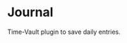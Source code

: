 # Journal
Time-Vault plugin to save daily entries.

[comment]: <> (## Usage)

[comment]: <> (How to use my plugin.)

[comment]: <> (## Installation)

[comment]: <> (Add this line to your application's Gemfile:)

[comment]: <> (```ruby)

[comment]: <> (gem "journal")

[comment]: <> (```)

[comment]: <> (And then execute:)

[comment]: <> (```bash)

[comment]: <> ($ bundle)

[comment]: <> (```)

[comment]: <> (Or install it yourself as:)

[comment]: <> (```bash)

[comment]: <> ($ gem install journal)

[comment]: <> (```)

[comment]: <> (## Contributing)

[comment]: <> (Contribution directions go here.)

[comment]: <> (## License)

[comment]: <> (The gem is available as open source under the terms of the [MIT License]&#40;https://opensource.org/licenses/MIT&#41;.)
